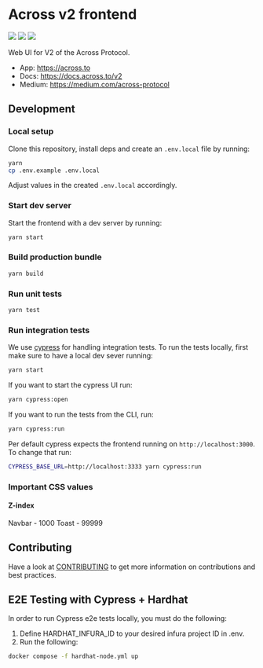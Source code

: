 # Across v2 frontend

<a href="https://discord.gg/across" target="_blank" rel="noreferrer">![](https://img.shields.io/badge/Chat%20on-Discord-%235766f2)</a>
<a href="https://forum.across.to/" target="_blank" rel="noreferrer">![](https://img.shields.io/discourse/status?server=https%3A%2F%2Fforum.across.to%2F)</a>
<a href="https://twitter.com/AcrossProtocol/" target="_blank" rel="noreferrer">![](https://img.shields.io/twitter/follow/AcrossProtocol?style=social)</a>

Web UI for V2 of the Across Protocol.

- App: https://across.to
- Docs: https://docs.across.to/v2
- Medium: https://medium.com/across-protocol

## Development 

### Local setup

Clone this repository, install deps and create an `.env.local` file by running:

```bash
yarn
cp .env.example .env.local
```

Adjust values in the created `.env.local` accordingly.

### Start dev server

Start the frontend with a dev server by running:

```bash
yarn start
```

### Build production bundle

```bash
yarn build
```

### Run unit tests

```bash
yarn test
```

### Run integration tests

We use [cypress](https://docs.cypress.io/guides/overview/why-cypress) for handling integration tests.
To run the tests locally, first make sure to have a local dev sever running:

```bash
yarn start
```

If you want to start the cypress UI run:

```bash
yarn cypress:open
```

If you want to run the tests from the CLI, run:

```bash
yarn cypress:run
```

Per default cypress expects the frontend running on `http://localhost:3000`.
To change that run:

```bash
CYPRESS_BASE_URL=http://localhost:3333 yarn cypress:run
```

### Important CSS values

#### Z-index

Navbar - 1000
Toast - 99999

## Contributing

Have a look at [CONTRIBUTING](./CONTRIBUTING.md) to get more information on contributions and best practices.

## E2E Testing with Cypress + Hardhat

In order to run Cypress e2e tests locally, you must do the following:

1. Define HARDHAT_INFURA_ID to your desired infura project ID in .env.
2. Run the following:

```bash
docker compose -f hardhat-node.yml up
```
